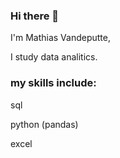### Hi there 👋

I'm Mathias Vandeputte,

I study data analitics.



### my skills include:

sql

python (pandas)

excel



